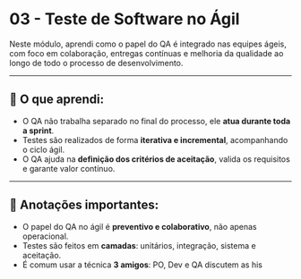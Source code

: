 # 03 - Teste de Software no Ágil

Neste módulo, aprendi como o papel do QA é integrado nas equipes ágeis, com foco em colaboração, entregas contínuas e melhoria da qualidade ao longo de todo o processo de desenvolvimento.

---

## 🧠 O que aprendi:

- O QA não trabalha separado no final do processo, ele **atua durante toda a sprint**.
- Testes são realizados de forma **iterativa e incremental**, acompanhando o ciclo ágil.
- O QA ajuda na **definição dos critérios de aceitação**, valida os requisitos e garante valor contínuo.

---

## 📝 Anotações importantes:

- O papel do QA no ágil é **preventivo e colaborativo**, não apenas operacional.
- Testes são feitos em **camadas**: unitários, integração, sistema e aceitação.
- É comum usar a técnica **3 amigos**: PO, Dev e QA discutem as his
